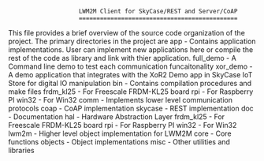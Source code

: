                         LWM2M Client for SkyCase/REST and Server/CoAP
                        =============================================
This file provides a brief overview of the source code organization of the project.
The primary directories in the project are 
app         - Contains application implementations. User can implement new applications
              here or compile the rest of the code as library and link with thier application.
  full_demo - A Command line demo to test each communication funcaitonality
  xor_demo  - A demo application that integrates with the XoR2 Demo app in SkyCase IoT Store 
              for digital IO manipulation
bin         - Contains compilation procedures and make files
  frdm_kl25 - For Freescale FRDM-KL25 board
  rpi       - For Raspberry PI
  win32     - For Win32
comm        - Implements lower level communication protocols
  coap      - CoAP implementation
  skycase   - REST implementation
doc         - Documentation
hal         - Hardware Abstraction Layer
  frdm_kl25 - For Freescale FRDM-KL25 board
  rpi       - For Raspberry PI
  win32     - For Win32
lwm2m       - Higher level object implementation for LWM2M
  core      - Core functions
  objects   - Object implementations
misc        - Other utilities and libraries
  